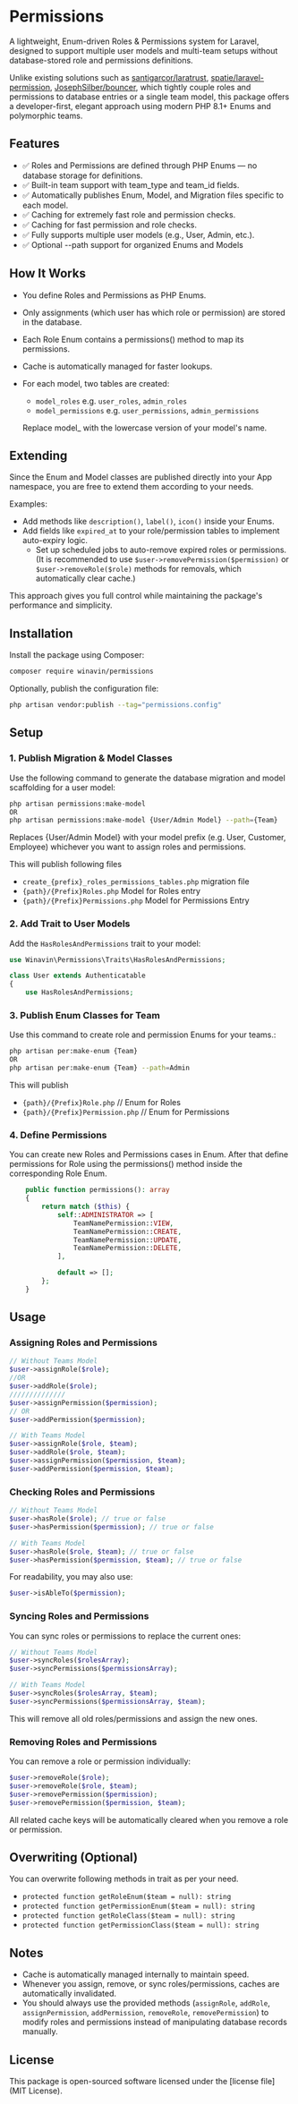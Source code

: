 # Permissions

A lightweight, Enum-driven Roles & Permissions system for Laravel, designed to support multiple user models and
multi-team setups without database-stored role and permissions definitions.

Unlike existing solutions such
as [santigarcor/laratrust](https://github.com/santigarcor/laratrust), [spatie/laravel-permission](https://github.com/spatie/laravel-permission), [JosephSilber/bouncer](https://github.com/JosephSilber/bouncer),
which tightly couple roles and permissions to database entries or a single team model, this package offers a
developer-first, elegant approach using modern PHP 8.1+ Enums and polymorphic teams.

## Features

- ✅ Roles and Permissions are defined through PHP Enums — no database storage for definitions.
- ✅ Built-in team support with team_type and team_id fields.
- ✅ Automatically publishes Enum, Model, and Migration files specific to each model.
- ✅ Caching for extremely fast role and permission checks.
- ✅ Caching for fast permission and role checks.
- ✅ Fully supports multiple user models (e.g., User, Admin, etc.).
- ✅ Optional --path support for organized Enums and Models

## How It Works

- You define Roles and Permissions as PHP Enums.
- Only assignments (which user has which role or permission) are stored in the database.
- Each Role Enum contains a permissions() method to map its permissions.
- Cache is automatically managed for faster lookups.
- For each model, two tables are created:
    - ```model_roles``` e.g. ```user_roles```, ```admin_roles```
    - ```model_permissions``` e.g. ```user_permissions```, ```admin_permissions```

  Replace model_ with the lowercase version of your model's name.

## Extending

Since the Enum and Model classes are published directly into your App namespace, you are free to extend them according
to your needs.

Examples:

- Add methods like ```description()```, ```label()```, ```icon()``` inside your Enums.
- Add fields like ```expired_at``` to your role/permission tables to implement auto-expiry logic.
    - Set up scheduled jobs to auto-remove expired roles or permissions. (It is recommended to use
      ```$user->removePermission($permission)``` or ```$user->removeRole($role)``` methods for removals, which
      automatically clear cache.)

This approach gives you full control while maintaining the package's performance and simplicity.

## Installation

Install the package using Composer:

```bash
composer require winavin/permissions
```

Optionally, publish the configuration file:

```bash
php artisan vendor:publish --tag="permissions.config"
```

## Setup

### 1. Publish Migration & Model Classes

Use the following command to generate the database migration and model scaffolding for a user model:

```bash
php artisan permissions:make-model
OR
php artisan permissions:make-model {User/Admin Model} --path={Team}
```

Replaces {User/Admin Model} with your model prefix (e.g. User, Customer, Employee) whichever you want to assign roles
and permissions.

This will publish following files

- ```create_{prefix}_roles_permissions_tables.php``` migration file
- ```{path}/{Prefix}Roles.php``` Model for Roles entry
- ```{path}/{Prefix}Permissions.php``` Model for Permissions Entry

### 2. Add Trait to User Models

Add the ```HasRolesAndPermissions``` trait to your model:

```php
use Winavin\Permissions\Traits\HasRolesAndPermissions;

class User extends Authenticatable
{
    use HasRolesAndPermissions;
```

### 3. Publish Enum Classes for Team

Use this command to create role and permission Enums for your teams.:

```bash
php artisan per:make-enum {Team}
OR
php artisan per:make-enum {Team} --path=Admin
```

This will publish

- ```{path}/{Prefix}Role.php``` // Enum for Roles
- ```{path}/{Prefix}Permission.php``` // Enum for Permissions

### 4. Define Permissions

You can create new Roles and Permissions cases in Enum.
After that define permissions for Role using the permissions() method inside the corresponding Role Enum.

```php
    public function permissions(): array
    {
        return match ($this) {
            self::ADMINISTRATOR => [
                TeamNamePermission::VIEW,
                TeamNamePermission::CREATE,
                TeamNamePermission::UPDATE,
                TeamNamePermission::DELETE,
            ],

            default => [];
        };
    }
```

## Usage

### Assigning Roles and Permissions

```php
// Without Teams Model
$user->assignRole($role);
//OR
$user->addRole($role);
//////////////
$user->assignPermission($permission);
// OR
$user->addPermission($permission);

// With Teams Model
$user->assignRole($role, $team);
$user->addRole($role, $team);
$user->assignPermission($permission, $team);
$user->addPermission($permission, $team);
```

### Checking Roles and Permissions

```php
// Without Teams Model
$user->hasRole($role); // true or false
$user->hasPermission($permission); // true or false

// With Teams Model
$user->hasRole($role, $team); // true or false
$user->hasPermission($permission, $team); // true or false
```

For readability, you may also use:

```php
$user->isAbleTo($permission);
```

### Syncing Roles and Permissions

You can sync roles or permissions to replace the current ones:

```php
// Without Teams Model
$user->syncRoles($rolesArray);
$user->syncPermissions($permissionsArray);

// With Teams Model
$user->syncRoles($rolesArray, $team);
$user->syncPermissions($permissionsArray, $team);
```

This will remove all old roles/permissions and assign the new ones.

### Removing Roles and Permissions

You can remove a role or permission individually:

```php
$user->removeRole($role);
$user->removeRole($role, $team);
$user->removePermission($permission);
$user->removePermission($permission, $team);
```

All related cache keys will be automatically cleared when you remove a role or permission.

## Overwriting (Optional)

You can overwrite following methods in trait as per your need.

- ```protected function getRoleEnum($team = null): string```
- ```protected function getPermissionEnum($team = null): string```
- ```protected function getRoleClass($team = null): string```
- ```protected function getPermissionClass($team = null): string```

## Notes

- Cache is automatically managed internally to maintain speed.
- Whenever you assign, remove, or sync roles/permissions, caches are automatically invalidated.
- You should always use the provided methods (```assignRole```, ```addRole```, ```assignPermission```,
  ```addPermission```, ```removeRole```, ```removePermission```) to modify roles and permissions instead of manipulating
  database records manually.

## License

This package is open-sourced software licensed under the [license file](MIT License).
